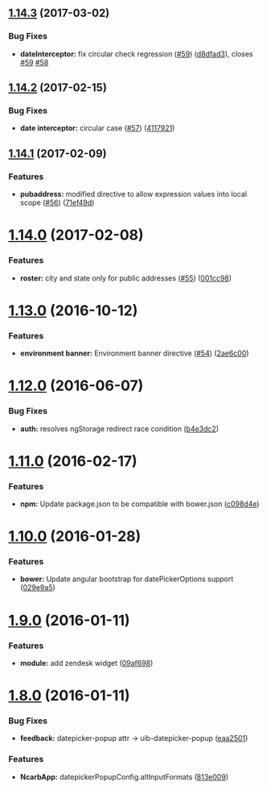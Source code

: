 <a name="1.14.3"></a>
## [1.14.3](https://github.com/NCARB/angular-common/compare/v1.14.2...v1.14.3) (2017-03-02)


### Bug Fixes

* **dateInterceptor:** fix circular check regression ([#59](https://github.com/NCARB/angular-common/issues/59)) ([d8dfad3](https://github.com/NCARB/angular-common/commit/d8dfad3)), closes [#59](https://github.com/NCARB/angular-common/issues/59) [#58](https://github.com/NCARB/angular-common/issues/58)



<a name="1.14.2"></a>
## [1.14.2](https://github.com/NCARB/angular-common/compare/v1.14.1...v1.14.2) (2017-02-15)


### Bug Fixes

* **date interceptor:** circular case ([#57](https://github.com/NCARB/angular-common/issues/57)) ([4117921](https://github.com/NCARB/angular-common/commit/4117921))



<a name="1.14.1"></a>
## [1.14.1](https://github.com/NCARB/angular-common/compare/v1.14.0...v1.14.1) (2017-02-09)


### Features

* **pubaddress:** modified directive to allow expression values into local scope ([#56](https://github.com/NCARB/angular-common/issues/56)) ([71ef49d](https://github.com/NCARB/angular-common/commit/71ef49d))



<a name="1.14.0"></a>
# [1.14.0](https://github.com/NCARB/angular-common/compare/v1.13.0...v1.14.0) (2017-02-08)


### Features

* **roster:** city and state only for public addresses ([#55](https://github.com/NCARB/angular-common/issues/55)) ([001cc98](https://github.com/NCARB/angular-common/commit/001cc98))



<a name="1.13.0"></a>
# [1.13.0](https://github.com/NCARB/angular-common/compare/v1.12.0...v1.13.0) (2016-10-12)


### Features

* **environment banner:** Environment banner directive ([#54](https://github.com/NCARB/angular-common/issues/54)) ([2ae6c00](https://github.com/NCARB/angular-common/commit/2ae6c00))



<a name="1.12.0"></a>
# [1.12.0](https://github.com/NCARB/angular-common/compare/v1.11.0...v1.12.0) (2016-06-07)


### Bug Fixes

* **auth:** resolves ngStorage redirect race condition ([b4e3dc2](https://github.com/NCARB/angular-common/commit/b4e3dc2))



<a name="1.11.0"></a>
# [1.11.0](https://github.com/NCARB/angular-common/compare/v1.10.0...v1.11.0) (2016-02-17)


### Features

* **npm:** Update package.json to be compatible with bower.json ([c098d4e](https://github.com/NCARB/angular-common/commit/c098d4e))



<a name="1.10.0"></a>
# [1.10.0](https://github.com/NCARB/angular-common/compare/v1.9.0...v1.10.0) (2016-01-28)


### Features

* **bower:** Update angular bootstrap for datePickerOptions support ([029e9a5](https://github.com/NCARB/angular-common/commit/029e9a5))



<a name="1.9.0"></a>
# [1.9.0](https://github.com/NCARB/angular-common/compare/v1.8.0...v1.9.0) (2016-01-11)


### Features

* **module:** add zendesk widget ([09af698](https://github.com/NCARB/angular-common/commit/09af698))



<a name="1.8.0"></a>
# [1.8.0](https://github.com/NCARB/angular-common/compare/v1.7.0...v1.8.0) (2016-01-11)


### Bug Fixes

* **feedback:** datepicker-popup attr -> uib-datepicker-popup ([eaa2501](https://github.com/NCARB/angular-common/commit/eaa2501))


### Features

* **NcarbApp:** datepickerPopupConfig.altInputFormats ([813e009](https://github.com/NCARB/angular-common/commit/813e009))



